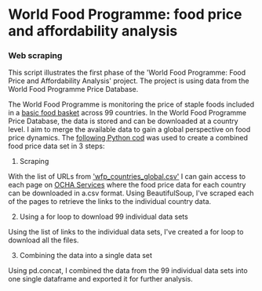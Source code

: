# World Food Programme: food price and affordability analysis
### Web scraping

This script illustrates the first phase of the 'World Food Programme: Food Price and Affordability Analysis' project. The project is using data from the World Food Programme Price Database.  

The World Food Programme is monitoring the price of staple foods included in a [basic food basket](https://humanitarianglobal.com/key-tools-and-types-of-information-required-for-monitoring-the-adequacy-of-ration-in-emergencies/#:~:text=Food%20Basket%20Monitoring%20(FBM)&text=A%20systematic%20sample%20of%20households,each%20of%20their%20food%20items) across 99 countries. In the World Food Programme Price Database, the data is stored and can be downloaded at a country level. I aim to merge the available data to gain a global perspective on food price dynamics. The [following Python cod](https://github.com/adilyaza/Web-Scraping-World-Food-Programme-Price-Database/blob/main/Data%20Scraping.%20Global%20food%20price%20data%20monitoring.ipynb) was used to create a combined food price data set  in 3 steps: 

1. Scraping

With the list of URLs from ['wfp_countries_global.csv'](https://www.kaggle.com/datasets/jocelyndumlao/global-food-prices?select=wfp_countries_global.csv) I can gain access to each page on [OCHA Services](https://data.humdata.org/dataset?dataseries_name=WFP+-+Food+Prices) where the food price data for each country can be downloaded in a.csv format. Using BeautifulSoup, I've scraped each of the pages to retrieve the links to the individual country data.

2. Using a for loop to download 99 individual data sets

Using the list of links to the individual data sets, I've created a for loop to download all the files. 

3. Combining the data into a single data set

Using pd.concat, I combined the data from the 99 individual data sets into one single dataframe and exported it for further analysis.

